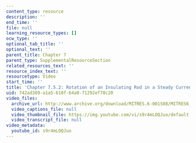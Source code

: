 ```yaml
---
content_type: resource
description: ''
end_time: ''
file: null
learning_resource_types: []
ocw_type: ''
optional_tab_title: ''
optional_text: ''
parent_title: Chapter 7
parent_type: SupplementalResourceSection
related_resources_text: ''
resource_index_text: ''
resourcetype: Video
start_time: ''
title: 'Chapter 7.5.2: Rotation of an Insulating Rod in a Steady Current (demo only)'
uid: 742ad389-a1a5-610f-64a0-71292ef78c20
video_files:
  archive_url: http://www.archive.org/download/MITRES.6-001S08/MITRES6_001S08_7-5-2_demo_220k.mp4
  video_captions_file: null
  video_thumbnail_file: https://img.youtube.com/vi/s9r4mLOQJuo/default.jpg
  video_transcript_file: null
video_metadata:
  youtube_id: s9r4mLOQJuo
---
```

